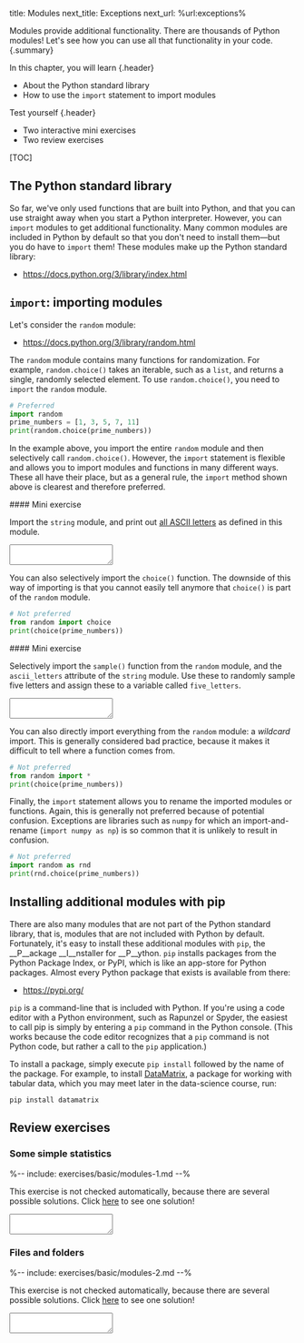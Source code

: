 title: Modules
next_title: Exceptions
next_url: %url:exceptions%


<div class="learning-goals" markdown="1">
Modules provide additional functionality. There are thousands of Python modules! Let's see how you can use all that functionality in your code.
{.summary}

In this chapter, you will learn
{.header}

- About the Python standard library
- How to use the `import` statement to import modules

Test yourself
{.header}

- Two interactive mini exercises
- Two review exercises
</div>


[TOC]


## The Python standard library

So far, we've only used functions that are built into Python, and that you can use straight away when you start a Python interpreter. However, you can `import` modules to get additional functionality. Many common modules are included in Python by default so that you don't need to install them—but you do have to `import` them! These modules make up the Python standard library:

- <https://docs.python.org/3/library/index.html>


## `import`: importing modules

Let's consider the `random` module:

- <https://docs.python.org/3/library/random.html>

The `random` module contains many functions for randomization. For example, `random.choice()` takes an iterable, such as a `list`, and returns a single, randomly selected element. To use `random.choice()`, you need to `import` the `random` module.


```python
# Preferred
import random
prime_numbers = [1, 3, 5, 7, 11]
print(random.choice(prime_numbers))
```

In the example above, you import the entire `random` module and then selectively call `random.choice()`. However, the `import` statement is flexible and allows you to import modules and functions in many different ways. These all have their place, but as a general rule, the `import` method shown above is clearest and therefore preferred.


<div class="exercise" id="exercise_import" markdown="1">
#### Mini exercise

Import the `string` module, and print out [all ASCII letters](https://docs.python.org/3/library/string.html#string.ascii_letters) as defined in this module.

<textarea class="code"></textarea>
<div hidden class="solution_output">abcdefghijklmnopqrstuvwxyzABCDEFGHIJKLMNOPQRSTUVWXYZ</div>
</div>

You can also selectively import the `choice()` function. The downside of this way of importing is that you cannot easily tell anymore that `choice()` is part of the `random` module.


```python
# Not preferred
from random import choice
print(choice(prime_numbers))
```

<div class="exercise" id="exercise_import_from" markdown="1">
#### Mini exercise

Selectively import the `sample()` function from the `random` module, and the `ascii_letters` attribute of the `string` module. Use these to randomly sample five letters and assign these to a variable called `five_letters`.

<textarea class="code"></textarea>
<div hidden class="solution_validate">
import random
import string
correct = 1
try:
    if random.sample is not sample:
        correct = 0
    if string.ascii_letters is not ascii_letters:
        correct = 0
    if len(five_letters) != 5:
        correct = 0
except:
    correct = 0
</div>
</div>


You can also directly import everything from the `random` module: a *wildcard* import. This is generally considered bad practice, because it makes it difficult to tell where a function comes from.


```python
# Not preferred
from random import *
print(choice(prime_numbers))
```

Finally, the `import` statement allows you to rename the imported modules or functions. Again, this is generally not preferred because of potential confusion. Exceptions are libraries such as `numpy` for which an import-and-rename (`import numpy as np`) is so common that it is unlikely to result in confusion.


```python
# Not preferred
import random as rnd
print(rnd.choice(prime_numbers))
```

## Installing additional modules with pip

There are also many modules that are not part of the Python standard library, that is, modules that are not included with Python by default. Fortunately, it's easy to install these additional modules with `pip`, the __P__ackage __I__nstaller for __P__ython. `pip` installs packages from the Python Package Index, or PyPI, which is like an app-store for Python packages. Almost every Python package that exists is available from there:

- <https://pypi.org/>

`pip` is a command-line that is included with Python. If you're using a code editor with a Python environment, such as Rapunzel or Spyder, the easiest to call pip is simply by entering a `pip` command in the Python console. (This works because the code editor recognizes that a `pip` command is not Python code, but rather a call to the `pip` application.)

To install a package, simply execute `pip install` followed by the name of the package. For example, to install [DataMatrix](%url:datamatrix%), a package for working with tabular data, which you may meet later in the data-science course, run:

```
pip install datamatrix
```


## Review exercises

<div class='exercise no-progress' id='exercise_statistics' markdown=1>

### Some simple statistics

%-- include: exercises/basic/modules-1.md --%

This exercise is not checked automatically, because there are several possible solutions. Click [here](%url:modules%-solution-1) to see one solution!

<textarea class="code height300"></textarea>

</div>

<div class='exercise no-progress' id='exercise_files' markdown=1>

### Files and folders

%-- include: exercises/basic/modules-2.md --%

This exercise is not checked automatically, because there are several possible solutions. Click [here](%url:modules%-solution-2) to see one solution!

<textarea class="code height300"></textarea>

</div>
